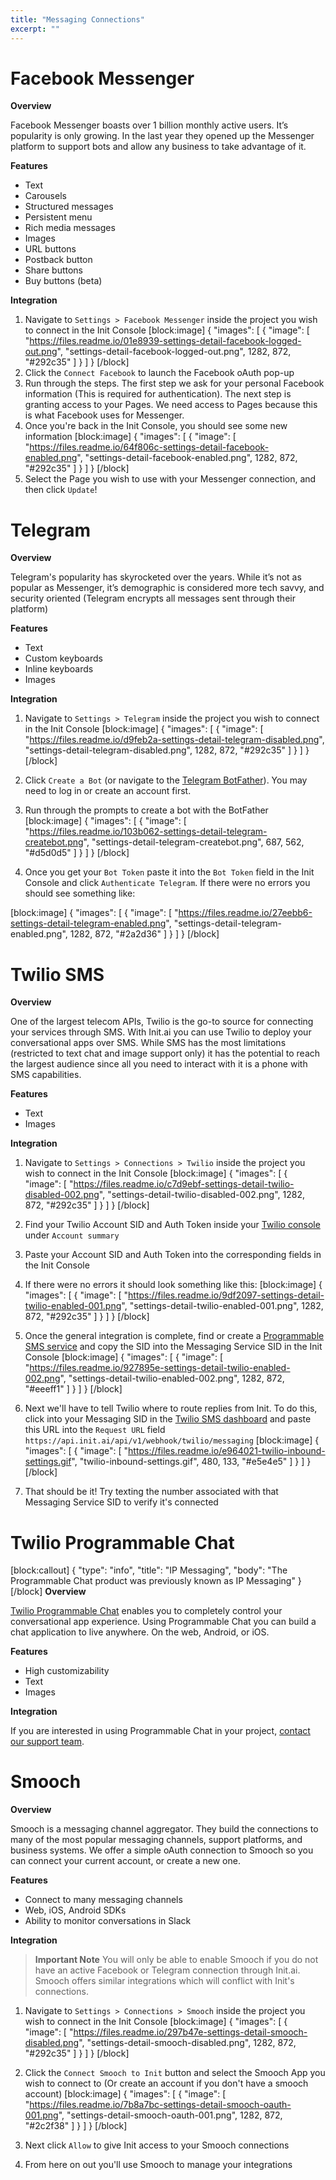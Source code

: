 ```yaml
---
title: "Messaging Connections"
excerpt: ""
---
```

# Facebook Messenger

**Overview**

Facebook Messenger boasts over 1 billion monthly active users. It’s popularity is only growing. In the last year they opened up the Messenger platform to support bots and allow any business to take advantage of it.

**Features**

- Text
- Carousels
- Structured messages
- Persistent menu
- Rich media messages
- Images
- URL buttons
- Postback button
- Share buttons
- Buy buttons (beta)

**Integration**

1. Navigate to `Settings > Facebook Messenger` inside the project you wish to connect in the Init Console
[block:image]
{
  "images": [
    {
      "image": [
        "https://files.readme.io/01e8939-settings-detail-facebook-logged-out.png",
        "settings-detail-facebook-logged-out.png",
        1282,
        872,
        "#292c35"
      ]
    }
  ]
}
[/block]
2. Click the `Connect Facebook` to launch the Facebook oAuth pop-up
3. Run through the steps. The first step we ask for your personal Facebook information (This is required for authentication). The next step is granting access to your Pages. We need access to Pages because this is what Facebook uses for Messenger.
4. Once you're back in the Init Console, you should see some new information 
[block:image]
{
  "images": [
    {
      "image": [
        "https://files.readme.io/64f806c-settings-detail-facebook-enabled.png",
        "settings-detail-facebook-enabled.png",
        1282,
        872,
        "#292c35"
      ]
    }
  ]
}
[/block]
5. Select the Page you wish to use with your Messenger connection, and then click `Update`!

# Telegram

**Overview**

Telegram's popularity has skyrocketed over the years. While it’s not as popular as Messenger, it’s demographic is considered more tech savvy, and security oriented (Telegram encrypts all messages sent through their platform)

**Features**

- Text
- Custom keyboards
- Inline keyboards
- Images

**Integration**

1. Navigate to `Settings > Telegram` inside the project you wish to connect in the Init Console
[block:image]
{
  "images": [
    {
      "image": [
        "https://files.readme.io/d9feb2a-settings-detail-telegram-disabled.png",
        "settings-detail-telegram-disabled.png",
        1282,
        872,
        "#292c35"
      ]
    }
  ]
}
[/block]
2. Click `Create a Bot` (or navigate to the [Telegram BotFather](https://telegram.me/botfather)). You may need to log in or create an account first.

3. Run through the prompts to create a bot with the BotFather
[block:image]
{
  "images": [
    {
      "image": [
        "https://files.readme.io/103b062-settings-detail-telegram-createbot.png",
        "settings-detail-telegram-createbot.png",
        687,
        562,
        "#d5d0d5"
      ]
    }
  ]
}
[/block]
4. Once you get your `Bot Token` paste it into the `Bot Token` field in the Init Console and click `Authenticate Telegram`. If there were no errors you should see something like:

[block:image]
{
  "images": [
    {
      "image": [
        "https://files.readme.io/27eebb6-settings-detail-telegram-enabled.png",
        "settings-detail-telegram-enabled.png",
        1282,
        872,
        "#2a2d36"
      ]
    }
  ]
}
[/block]
# Twilio SMS

**Overview**

One of the largest telecom APIs, Twilio is the go-to source for connecting your services through SMS. With Init.ai you can use Twilio to deploy your conversational apps over SMS. While SMS has the most limitations (restricted to text chat and image support only) it has the potential to reach the largest audience since all you need to interact with it is a phone with SMS capabilities.

**Features**

- Text
- Images

**Integration**

1. Navigate to `Settings > Connections > Twilio` inside the project you wish to connect in the Init Console
[block:image]
{
  "images": [
    {
      "image": [
        "https://files.readme.io/c7d9ebf-settings-detail-twilio-disabled-002.png",
        "settings-detail-twilio-disabled-002.png",
        1282,
        872,
        "#292c35"
      ]
    }
  ]
}
[/block]
3. Find your Twilio Account SID and Auth Token inside your [Twilio console](https://www.twilio.com/console) under `Account summary`

4. Paste your Account SID and Auth Token into the corresponding fields in the Init Console

5. If there were no errors it should look something like this:
[block:image]
{
  "images": [
    {
      "image": [
        "https://files.readme.io/9df2097-settings-detail-twilio-enabled-001.png",
        "settings-detail-twilio-enabled-001.png",
        1282,
        872,
        "#292c35"
      ]
    }
  ]
}
[/block]
6. Once the general integration is complete, find or create a [Programmable SMS service](https://www.twilio.com/console/sms/dashboard) and copy the SID into the Messaging Service SID in the Init Console
[block:image]
{
  "images": [
    {
      "image": [
        "https://files.readme.io/927895e-settings-detail-twilio-enabled-002.png",
        "settings-detail-twilio-enabled-002.png",
        1282,
        872,
        "#eeeff1"
      ]
    }
  ]
}
[/block]
7. Next we'll have to tell Twilio where to route replies from Init. To do this, click into your Messaging SID in the [Twilio SMS dashboard](https://www.twilio.com/console/sms/dashboard) and paste this URL into the `Request URL` field `https://api.init.ai/api/v1/webhook/twilio/messaging`
[block:image]
{
  "images": [
    {
      "image": [
        "https://files.readme.io/e964021-twilio-inbound-settings.gif",
        "twilio-inbound-settings.gif",
        480,
        133,
        "#e5e4e5"
      ]
    }
  ]
}
[/block]
8. That should be it! Try texting the number associated with that Messaging Service SID to verify it's connected

# Twilio Programmable Chat
[block:callout]
{
  "type": "info",
  "title": "IP Messaging",
  "body": "The Programmable Chat product was previously known as IP Messaging"
}
[/block]
**Overview**

[Twilio Programmable Chat](https://www.twilio.com/chat) enables you to completely control your conversational app experience. Using Programmable Chat you can build a chat application to live anywhere. On the web, Android, or iOS.

**Features**

- High customizability
- Text
- Images

**Integration**

 If you are interested in using Programmable Chat in your project, <a href='mailto:support@init.ai'>contact our support team</a>.


# Smooch

**Overview**

Smooch is a messaging channel aggregator. They build the connections to many of the most popular messaging channels, support platforms, and business systems. We offer a simple oAuth connection to Smooch so you can connect your current account, or create a new one.

**Features**

- Connect to many messaging channels
- Web, iOS, Android SDKs
- Ability to monitor conversations in Slack

**Integration**

> **Important Note** You will only be able to enable Smooch if you do not have an active Facebook or Telegram connection through Init.ai. Smooch offers similar integrations which will conflict with Init's connections.

1. Navigate to `Settings > Connections > Smooch` inside the project you wish to connect in the Init Console
[block:image]
{
  "images": [
    {
      "image": [
        "https://files.readme.io/297b47e-settings-detail-smooch-disabled.png",
        "settings-detail-smooch-disabled.png",
        1282,
        872,
        "#292c35"
      ]
    }
  ]
}
[/block]
2. Click the `Connect Smooch to Init` button and select the Smooch App you wish to connect to (Or create an account if you don't have a smooch account)
[block:image]
{
  "images": [
    {
      "image": [
        "https://files.readme.io/7b8a7bc-settings-detail-smooch-oauth-001.png",
        "settings-detail-smooch-oauth-001.png",
        1282,
        872,
        "#2c2f38"
      ]
    }
  ]
}
[/block]
3. Next click `Allow` to give Init access to your Smooch connections

4. From here on out you'll use Smooch to manage your integrations